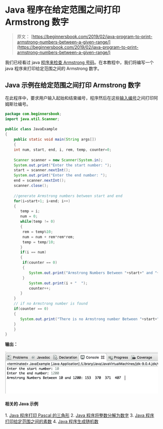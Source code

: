 # Java 程序在给定范围之间打印 Armstrong 数字

> 原文： [https://beginnersbook.com/2019/02/java-program-to-print-armstrong-numbers-between-a-given-range/](https://beginnersbook.com/2019/02/java-program-to-print-armstrong-numbers-between-a-given-range/)

我们已经看过 java [程序来检查 Armstrong 号码](https://beginnersbook.com/2017/09/java-program-to-check-armstrong-number/)。在本教程中，我们将编写一个 java 程序来打印给定范围之间的 Armstrong 数字。

## Java 示例在给定范围之间打印 Armstrong 数字

在此程序中，要求用户输入起始和结束编号，程序然后在这些[输入编号](https://beginnersbook.com/2014/07/java-program-to-get-input-from-user/)之间打印阿姆斯壮编号。

```java
package com.beginnersbook;
import java.util.Scanner;

public class JavaExample
{
    public static void main(String args[])
    {
	int num, start, end, i, rem, temp, counter=0;

	Scanner scanner = new Scanner(System.in);
	System.out.print("Enter the start number: ");
	start = scanner.nextInt();
	System.out.print("Enter the end number: ");
	end = scanner.nextInt();
	scanner.close();

	//generate Armstrong numbers between start and end
	for(i=start+1; i<end; i++)
	{
	   temp = i;
	   num = 0;
	   while(temp != 0)
	   {
		rem = temp%10;
		num = num + rem*rem*rem;
		temp = temp/10;
	   }
	   if(i == num)
	   {
		if(counter == 0)
		{
		   System.out.print("Armstrong Numbers Between "+start+" and "+end+": ");
		}
		   System.out.print(i + "  ");
		   counter++;
	   }
	}
	// if no Armstrong number is found
	if(counter == 0)
	{
	   System.out.print("There is no Armstrong number Between "+start+" and "+end);
	}
    }
}
```

**输出：**

![Java program to Print Armstrong numbers between a given range](img/736a60a8d022c99ad2057d6d457f0a25.jpg)

#### 相关的 Java 示例

1\. [Java 程序打印 Pascal 的三角形](https://beginnersbook.com/2019/02/java-program-to-print-pascal-triangle/)
2\. [Java 程序将整数分解为数字](https://beginnersbook.com/2019/02/java-program-to-break-integer-into-digits/)
3\. [Java 程序打印给定范围之间的素数](https://beginnersbook.com/2014/01/java-program-to-display-prime-numbers/)
4\. [Java 程序生成随机数](https://beginnersbook.com/2014/04/java-program-to-generate-random-number-example/)